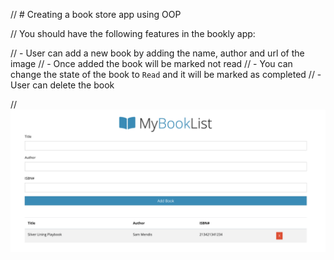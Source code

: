 // # Creating a book store app using OOP

// You should have the following features in the bookly app:

// - User can add a new book by adding the name, author and url of the image
// - Once added the book will be marked not read
// - You can change the state of the book to `Read` and it will be marked as completed
// - User can delete the book

// ![DEMO](../assets/bookly.png)
